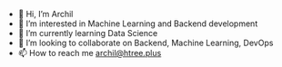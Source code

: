 - 👋 Hi, I’m Archil
- 👀 I’m interested in Machine Learning and Backend development
- 🌱 I’m currently learning Data Science
- 💞️ I’m looking to collaborate on Backend, Machine Learning, DevOps
- 📫 How to reach me archil@htree.plus

<!---
ad-fx/ad-fx is a ✨ special ✨ repository because its `README.md` (this file) appears on your GitHub profile.
You can click the Preview link to take a look at your changes.
--->
